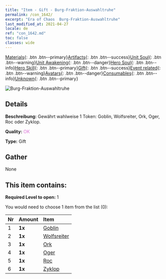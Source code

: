 ```yaml
---
title: "Item - Gift - Burg-Fraktion-Auswahltruhe"
permalink: /con_1642/
excerpt: "Era of Chaos  Burg-Fraktion-Auswahltruhe"
last_modified_at: 2021-04-27
locale: de
ref: "con_1642.md"
toc: false
classes: wide
---
```

 [Materials](/ItemsDE/){: .btn .btn--primary}[Artifacts](/ItemsDE/Artifacts/){: .btn .btn--success}[Unit Soul](/ItemsDE/UnitSoul/){: .btn .btn--warning}[Unit Awakening](/ItemsDE/UnitAwakening/){: .btn .btn--danger}[Hero Soul](/ItemsDE/HeroSoul/){: .btn .btn--info}[Hero Skill](/ItemsDE/HeroSkill/){: .btn .btn--primary}[Gift](/ItemsDE/Gift/){: .btn .btn--success}[Event related](/ItemsDE/Events/){: .btn .btn--warning}[Avatars](/ItemsDE/Avatars/){: .btn .btn--danger}[Consumables](/ItemsDE/Consumables/){: .btn .btn--info}[Unknown](/ItemsDE/Unknown/){: .btn .btn--primary}

 ![Burg-Fraktion-Auswahltruhe](/images/t/i_907258.png)

## Details
 **Beschreibung:** Gewährt wahlweise 1 Token: Goblin, Wolfsreiter, Ork, Oger, Roc oder Zyklop.

 **Quality:** <span style="color: #DA70D6">OK</span>

 **Type:** Gift

## Gather

  None

## This item contains:

 **Required Level to open:** 1

 You would need to choose 1 item from the list (0):

  | Nr | Amount |     Item    |
  |:---|:-------|:------------|
  | 1 |  **1x** | [Goblin](/ItemsDE/unt_217/) |  | 
  | 2 |  **1x** | [Wolfsreiter](/ItemsDE/unt_218/) |  | 
  | 3 |  **1x** | [Ork](/ItemsDE/unt_219/) |  | 
  | 4 |  **1x** | [Oger](/ItemsDE/unt_220/) |  | 
  | 5 |  **1x** | [Roc](/ItemsDE/unt_221/) |  | 
  | 6 |  **1x** | [Zyklop](/ItemsDE/unt_222/) |  | 

